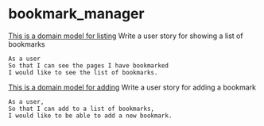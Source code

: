 # bookmark_manager


[This is a domain model for listing](https://miro.com/app/board/uXjVONQRX4Y=/?invite_link_id=535009506035) 
Write a user story for showing a list of bookmarks
```
As a user
So that I can see the pages I have bookmarked
I would like to see the list of bookmarks.
```

[This is a domain model for adding](https://miro.com/app/board/uXjVONQ0SoM=/?invite_link_id=89205455171)
Write a user story for adding a bookmark
```
As a user,
So that I can add to a list of bookmarks,
I would like to be able to add a new bookmark.
```